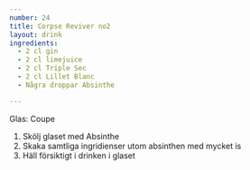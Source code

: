 ```yaml
---
number: 24
title: Corpse Reviver no2
layout: drink
ingredients: 
  - 2 cl gin 
  - 2 cl limejuice 
  - 2 cl Triple Sec
  - 2 cl Lillet Blanc
  - Några droppar Absinthe

---
```



Glas: Coupe

1) Skölj glaset med Absinthe  
2) Skaka samtliga ingridienser utom absinthen med mycket is   
3) Häll försiktigt i drinken i glaset  
